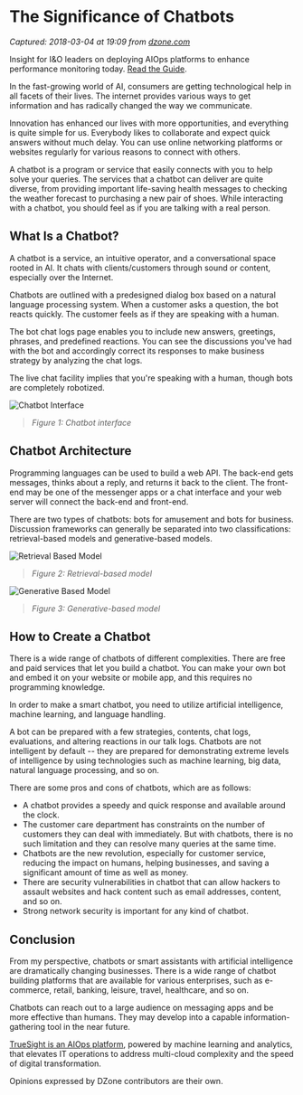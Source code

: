 # The Significance of Chatbots

_Captured: 2018-03-04 at 19:09 from [dzone.com](https://dzone.com/articles/significance-of-chatbot?edition=365218&utm_source=Daily%20Digest&utm_medium=email&utm_campaign=Daily%20Digest%202018-03-04)_

Insight for I&O leaders on deploying AIOps platforms to enhance performance monitoring today. [Read the Guide](https://dzone.com/go?i=260321&u=http%3A%2F%2Fwww.bmc.com%2Fforms%2Fgartner-market-guide-for-aiops-platforms-2017.html%3Fcid%3Dpt-PA_STA_All_FC_PT_Gartner_AIOps_Market_Guide_Dzone_Analyst_Report-AB-03-f-08232017%26cc%3Dpt%26elqcid%3D4114%26sfcid%3D7011O0000027wFd).

In the fast-growing world of AI, consumers are getting technological help in all facets of their lives. The internet provides various ways to get information and has radically changed the way we communicate.

Innovation has enhanced our lives with more opportunities, and everything is quite simple for us. Everybody likes to collaborate and expect quick answers without much delay. You can use online networking platforms or websites regularly for various reasons to connect with others.

A chatbot is a program or service that easily connects with you to help solve your queries. The services that a chatbot can deliver are quite diverse, from providing important life-saving health messages to checking the weather forecast to purchasing a new pair of shoes. While interacting with a chatbot, you should feel as if you are talking with a real person.

## **What Is a Chatbot?**

A chatbot is a service, an intuitive operator, and a conversational space rooted in AI. It chats with clients/customers through sound or content, especially over the Internet.

Chatbots are outlined with a predesigned dialog box based on a natural language processing system. When a customer asks a question, the bot reacts quickly. The customer feels as if they are speaking with a human.

The bot chat logs page enables you to include new answers, greetings, phrases, and predefined reactions. You can see the discussions you've had with the bot and accordingly correct its responses to make business strategy by analyzing the chat logs.

The live chat facility implies that you're speaking with a human, though bots are completely robotized.

![Chatbot Interface](https://dzone.com/storage/temp/8281858-chatbot-basic-interface.jpg)

> _Figure 1: Chatbot interface_

## **Chatbot Architecture**

Programming languages can be used to build a web API. The back-end gets messages, thinks about a reply, and returns it back to the client. The front-end may be one of the messenger apps or a chat interface and your web server will connect the back-end and front-end.

There are two types of chatbots: bots for amusement and bots for business. Discussion frameworks can generally be separated into two classifications: retrieval-based models and generative-based models.

![Retrieval Based Model](https://dzone.com/storage/temp/8281877-chatbot-basic-architecture-diagram-retrieval-model.jpg)

> _Figure 2: Retrieval-based model_

![Generative Based Model](https://dzone.com/storage/temp/8281886-chatbot-basic-architecture-diagram-generative-mode.jpg)

> _Figure 3: Generative-based model_

## **How to Create a Chatbot**

There is a wide range of chatbots of different complexities. There are free and paid services that let you build a chatbot. You can make your own bot and embed it on your website or mobile app, and this requires no programming knowledge.

In order to make a smart chatbot, you need to utilize artificial intelligence, machine learning, and language handling.

A bot can be prepared with a few strategies, contents, chat logs, evaluations, and altering reactions in our talk logs. Chatbots are not intelligent by default -- they are prepared for demonstrating extreme levels of intelligence by using technologies such as machine learning, big data, natural language processing, and so on.

There are some pros and cons of chatbots, which are as follows:

  * A chatbot provides a speedy and quick response and available around the clock.
  * The customer care department has constraints on the number of customers they can deal with immediately. But with chatbots, there is no such limitation and they can resolve many queries at the same time.
  * Chatbots are the new revolution, especially for customer service, reducing the impact on humans, helping businesses, and saving a significant amount of time as well as money.
  * There are security vulnerabilities in chatbot that can allow hackers to assault websites and hack content such as email addresses, content, and so on.
  * Strong network security is important for any kind of chatbot.

## **Conclusion**

From my perspective, chatbots or smart assistants with artificial intelligence are dramatically changing businesses. There is a wide range of chatbot building platforms that are available for various enterprises, such as e-commerce, retail, banking, leisure, travel, healthcare, and so on.

Chatbots can reach out to a large audience on messaging apps and be more effective than humans. They may develop into a capable information-gathering tool in the near future.

[TrueSight is an AIOps platform](https://dzone.com/go?i=247359&u=http%3A%2F%2Fwww.bmc.com%2Fit-solutions%2Ftruesight.html), powered by machine learning and analytics, that elevates IT operations to address multi-cloud complexity and the speed of digital transformation.

Opinions expressed by DZone contributors are their own.
